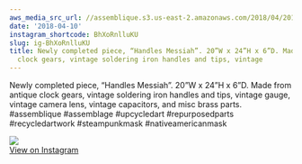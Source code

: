 ```yaml
---
aws_media_src_url: //assemblique.s3.us-east-2.amazonaws.com/2018/04/2018-04-10_00-06-43_UTC.jpg
date: '2018-04-10'
instagram_shortcode: BhXoRnlluKU
slug: ig-BhXoRnlluKU
title: Newly completed piece, “Handles Messiah”. 20”W x 24”H x 6”D. Made from antique
  clock gears, vintage soldering iron handles and tips, vintage
---
```


Newly completed piece, “Handles Messiah”. 20”W x 24”H x 6”D. Made from antique clock gears, vintage soldering iron handles and tips, vintage gauge, vintage camera lens, vintage capacitors, and misc brass parts. #assemblique #assemblage #upcycledart #repurposedparts #recycledartwork #steampunkmask #nativeamericanmask 

![](//assemblique.s3.us-east-2.amazonaws.com/2018/04/2018-04-10_00-06-43_UTC.jpg)   
[View on Instagram](https://www.instagram.com/p/BhXoRnlluKU/)